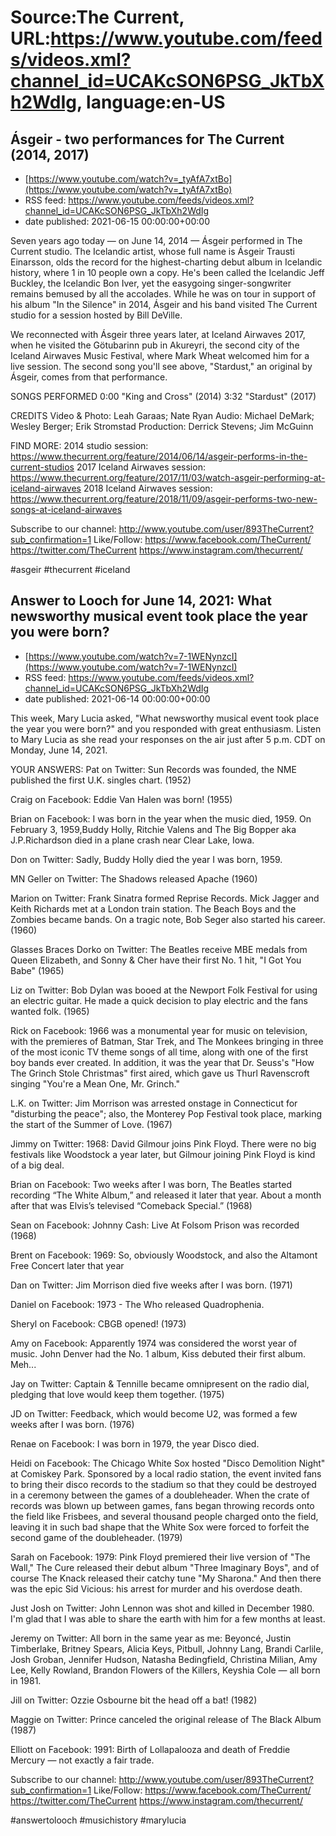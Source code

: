 # Source:The Current, URL:https://www.youtube.com/feeds/videos.xml?channel_id=UCAKcSON6PSG_JkTbXh2WdIg, language:en-US

## Ásgeir - two performances for The Current (2014, 2017)
 - [https://www.youtube.com/watch?v=_tyAfA7xtBo](https://www.youtube.com/watch?v=_tyAfA7xtBo)
 - RSS feed: https://www.youtube.com/feeds/videos.xml?channel_id=UCAKcSON6PSG_JkTbXh2WdIg
 - date published: 2021-06-15 00:00:00+00:00

Seven years ago today — on June 14, 2014 — Ásgeir performed in The Current studio. The Icelandic artist, whose full name is Ásgeir Trausti Einarsson, olds the record for the highest-charting debut album in Icelandic history, where 1 in 10 people own a copy. He's been called the Icelandic Jeff Buckley, the Icelandic Bon Iver, yet the easygoing singer-songwriter remains bemused by all the accolades. While he was on tour in support of his album "In the Silence" in 2014, Ásgeir and his band visited The Current studio for a session hosted by Bill DeVille.

We reconnected with Ásgeir three years later, at Iceland Airwaves 2017, when he visited the Götubarinn pub in Akureyri, the second city of the Iceland Airwaves Music Festival, where Mark Wheat welcomed him for a live session. The second song you'll see above, "Stardust," an original by Ásgeir, comes from that performance.

SONGS PERFORMED
0:00 "King and Cross" (2014)
3:32 "Stardust" (2017)

CREDITS
Video & Photo: Leah Garaas; Nate Ryan
Audio: Michael DeMark; Wesley Berger; Erik Stromstad
Production: Derrick Stevens; Jim McGuinn

FIND MORE:
2014 studio session: https://www.thecurrent.org/feature/2014/06/14/asgeir-performs-in-the-current-studios
2017 Iceland Airwaves session: https://www.thecurrent.org/feature/2017/11/03/watch-asgeir-performing-at-iceland-airwaves
2018 Iceland Airwaves session:
https://www.thecurrent.org/feature/2018/11/09/asgeir-performs-two-new-songs-at-iceland-airwaves

Subscribe to our channel:
http://www.youtube.com/user/893TheCurrent?sub_confirmation=1
Like/Follow:
https://www.facebook.com/TheCurrent/
https://twitter.com/TheCurrent
https://www.instagram.com/thecurrent/

#asgeir #thecurrent #iceland

## Answer to Looch for June 14, 2021: What newsworthy musical event took place the year you were born?
 - [https://www.youtube.com/watch?v=7-1WENynzcI](https://www.youtube.com/watch?v=7-1WENynzcI)
 - RSS feed: https://www.youtube.com/feeds/videos.xml?channel_id=UCAKcSON6PSG_JkTbXh2WdIg
 - date published: 2021-06-14 00:00:00+00:00

This week, Mary Lucia asked, "What newsworthy musical event took place the year you were born?" and you responded with great enthusiasm. Listen to Mary Lucia as she read your responses on the air just after 5 p.m. CDT on Monday, June 14, 2021.

YOUR ANSWERS:
Pat on Twitter:
Sun Records was founded, the NME published the first U.K. singles chart.  (1952)

Craig on Facebook:
Eddie Van Halen was born! (1955)

Brian on Facebook:
I was born in the year when the music died, 1959. On February 3, 1959,Buddy Holly, Ritchie Valens and The Big Bopper aka J.P.Richardson died in a plane crash near Clear Lake, Iowa.

Don on Twitter:
Sadly, Buddy Holly died the year I was born, 1959. 

MN Geller on Twitter:
The Shadows released Apache (1960)

Marion on Twitter:
Frank Sinatra formed Reprise Records. Mick Jagger and Keith Richards met at a London train station. The Beach Boys and the Zombies became bands. On a tragic note, Bob Seger also started his career. (1960)

Glasses Braces Dorko on Twitter:
The Beatles receive MBE medals from Queen Elizabeth, and Sonny & Cher have their first No. 1 hit, "I Got You Babe" (1965)

Liz on Twitter:
Bob Dylan was booed at the Newport Folk Festival for using an electric guitar. He made a quick decision to play electric and the fans wanted folk. (1965)

Rick on Facebook:
1966 was a monumental year for music on television, with the premieres of Batman, Star Trek, and The Monkees bringing in three of the most iconic TV theme songs of all time, along with one of the first boy bands ever created. In addition, it was the year that Dr. Seuss's "How The Grinch Stole Christmas" first aired, which gave us Thurl Ravenscroft singing "You're a Mean One, Mr. Grinch."

L.K. on Twitter:
Jim Morrison was arrested onstage in Connecticut for "disturbing the peace"; also, the Monterey Pop Festival took place, marking the start of the Summer of Love.  (1967)

Jimmy on Twitter:
1968: David Gilmour joins Pink Floyd. There were no big festivals like Woodstock a year later, but Gilmour joining Pink Floyd is kind of a big deal.

Brian on Facebook:
Two weeks after I was born, The Beatles started recording “The White Album,” and released it later that year. About a month after that was Elvis’s televised “Comeback Special.” (1968)

Sean on Facebook:
Johnny Cash: Live At Folsom Prison was recorded (1968)

Brent on Facebook:
1969: So, obviously Woodstock, and also the Altamont Free Concert later that year

Dan on Twitter:
Jim Morrison died five weeks after I was born. (1971)

Daniel on Facebook:
1973 - The Who released Quadrophenia.

Sheryl on Facebook:
CBGB opened! (1973)

Amy on Facebook:
Apparently 1974 was considered the worst year of music. John Denver had the No. 1 album, Kiss debuted their first album. Meh...

Jay on Twitter:
Captain & Tennille became omnipresent on the radio dial, pledging that love would keep them together. (1975)

JD on Twitter:
Feedback, which would become U2, was formed a few weeks after I was born. (1976)

Renae on Facebook:
I was born in 1979, the year Disco died.

Heidi on Facebook:
The Chicago White Sox hosted "Disco Demolition Night" at Comiskey Park. Sponsored by a local radio station, the event invited fans to bring their disco records to the stadium so that they could be destroyed in a ceremony between the games of a doubleheader. When the crate of records was blown up between games, fans began throwing records onto the field like Frisbees, and several thousand people charged onto the field, leaving it in such bad shape that the White Sox were forced to forfeit the second game of the doubleheader. (1979)

Sarah on Facebook:
1979: Pink Floyd premiered their live version of "The Wall," The Cure released their debut album "Three Imaginary Boys", and of course The Knack released their catchy tune "My Sharona." And then there was the epic Sid Vicious: his arrest for murder and his overdose death.

Just Josh on Twitter:
John Lennon was shot and killed in December 1980. I'm glad that I was able to share the earth with him for a few months at least.

Jeremy on Twitter:
All born in the same year as me: Beyoncé, Justin Timberlake, Britney Spears, Alicia Keys, Pitbull, Johnny Lang, Brandi Carlile, Josh Groban, Jennifer Hudson, Natasha Bedingfield, Christina Milian, Amy Lee, Kelly Rowland, Brandon Flowers of the Killers, Keyshia Cole — all born in 1981.

Jill on Twitter:
Ozzie Osbourne bit the head off a bat! (1982)

Maggie on Twitter:
Prince canceled the original release of The Black Album (1987)

Elliott on Facebook:
1991: Birth of Lollapalooza and death of Freddie Mercury — not exactly a fair trade.


Subscribe to our channel:
http://www.youtube.com/user/893TheCurrent?sub_confirmation=1
Like/Follow:
https://www.facebook.com/TheCurrent/
https://twitter.com/TheCurrent
https://www.instagram.com/thecurrent/

#answertolooch #musichistory #marylucia

